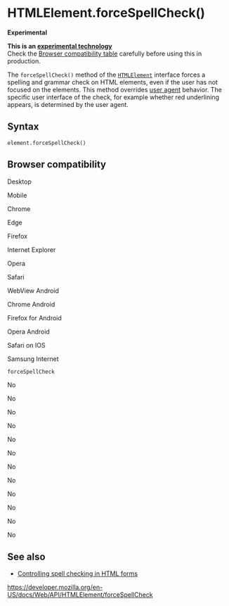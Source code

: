 # HTMLElement.forceSpellCheck()

**Experimental**

**This is an [experimental technology](https://developer.mozilla.org/en-US/docs/MDN/Guidelines/Conventions_definitions#experimental)**  
Check the [Browser compatibility table](#browser_compatibility) carefully before using this in production.

The `forceSpellCheck()` method of the [`HTMLElement`](../htmlelement) interface forces a spelling and grammar check on HTML elements, even if the user has not focused on the elements. This method overrides [user agent](https://developer.mozilla.org/en-US/docs/Glossary/User_agent) behavior. The specific user interface of the check, for example whether red underlining appears, is determined by the user agent.

## Syntax

    element.forceSpellCheck()

## Browser compatibility

Desktop

Mobile

Chrome

Edge

Firefox

Internet Explorer

Opera

Safari

WebView Android

Chrome Android

Firefox for Android

Opera Android

Safari on IOS

Samsung Internet

`forceSpellCheck`

No

No

No

No

No

No

No

No

No

No

No

No

## See also

- [Controlling spell checking in HTML forms](https://developer.mozilla.org/en-US/docs/Web/HTML/Global_attributes/spellcheck)

<a href="https://developer.mozilla.org/en-US/docs/Web/API/HTMLElement/forceSpellCheck" class="_attribution-link">https://developer.mozilla.org/en-US/docs/Web/API/HTMLElement/forceSpellCheck</a>
